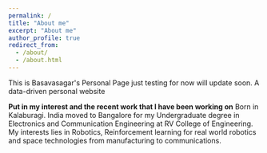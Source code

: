 ```yaml
---
permalink: /
title: "About me"
excerpt: "About me"
author_profile: true
redirect_from: 
  - /about/
  - /about.html
---
```


This is Basavasagar's Personal Page just testing for now will update soon.
A data-driven personal website

**Put in my interest and the recent work that I have been working on**
Born in Kalaburagi. India moved to Bangalore for my Undergraduate degree in Electronics and Communication Engineering at RV College of Engineering. My interests lies in Robotics, Reinforcement learning for real world robotics and space technologies from manufacturing to communications.

